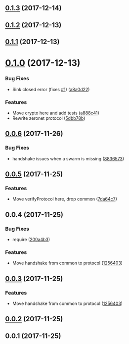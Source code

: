 <a name="0.1.3"></a>
## [0.1.3](https://github.com/ZeroNetJS/zeronet-protocol/compare/v0.1.2...v0.1.3) (2017-12-14)



<a name="0.1.2"></a>
## [0.1.2](https://github.com/ZeroNetJS/zeronet-protocol/compare/v0.1.1...v0.1.2) (2017-12-13)



<a name="0.1.1"></a>
## [0.1.1](https://github.com/ZeroNetJS/zeronet-protocol/compare/v0.1.0...v0.1.1) (2017-12-13)



<a name="0.1.0"></a>
# [0.1.0](https://github.com/ZeroNetJS/zeronet-protocol/compare/v0.0.6...v0.1.0) (2017-12-13)


### Bug Fixes

* Sink closed error (fixes [#1](https://github.com/ZeroNetJS/zeronet-protocol/issues/1)) ([a8a0d22](https://github.com/ZeroNetJS/zeronet-protocol/commit/a8a0d22))


### Features

* Move crypto here and add tests ([a888c41](https://github.com/ZeroNetJS/zeronet-protocol/commit/a888c41))
* Rewrite zeronet protocol ([5dbb78b](https://github.com/ZeroNetJS/zeronet-protocol/commit/5dbb78b))



<a name="0.0.6"></a>
## [0.0.6](https://github.com/ZeroNetJS/zeronet-js/compare/v0.0.5...v0.0.6) (2017-11-26)


### Bug Fixes

* handshake issues when a swarm is missing ([8836573](https://github.com/ZeroNetJS/zeronet-js/commit/8836573))



<a name="0.0.5"></a>
## [0.0.5](https://github.com/ZeroNetJS/zeronet-js/compare/v0.0.4...v0.0.5) (2017-11-25)


### Features

* Move verifyProtocol here, drop common ([7da64c7](https://github.com/ZeroNetJS/zeronet-js/commit/7da64c7))



<a name="0.0.4"></a>
## 0.0.4 (2017-11-25)


### Bug Fixes

* require ([200a4b3](https://github.com/ZeroNetJS/zeronet-js/commit/200a4b3))


### Features

* Move handshake from common to protocol ([1256403](https://github.com/ZeroNetJS/zeronet-js/commit/1256403))



<a name="0.0.3"></a>
## [0.0.3](https://github.com/ZeroNetJS/zeronet-js/compare/v0.0.2...v0.0.3) (2017-11-25)


### Features

* Move handshake from common to protocol ([1256403](https://github.com/ZeroNetJS/zeronet-js/commit/1256403))



<a name="0.0.2"></a>
## [0.0.2](https://github.com/ZeroNetJS/zeronet-js/compare/v0.0.1...v0.0.2) (2017-11-25)



<a name="0.0.1"></a>
## 0.0.1 (2017-11-25)



